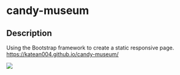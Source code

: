 # candy-museum
## Description 
Using the Bootstrap framework to create a static responsive page.
https://katean004.github.io/candy-museum/

![](https://i.gyazo.com/efe0169ea21d305f9ba8524b41660f32.png)
